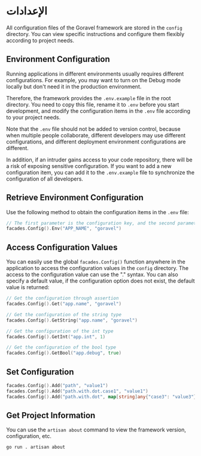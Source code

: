 # الإعدادات

All configuration files of the Goravel framework are stored in the `config` directory. You can view specific
instructions and configure them flexibly according to project needs.

## Environment Configuration

Running applications in different environments usually requires different configurations. For example, you may want to
turn on the Debug mode locally but don't need it in the production environment.

Therefore, the framework provides the `.env.example` file in the root directory. You need to copy this file, rename it
to `.env` before you start development, and modify the configuration items in the `.env` file according to your project
needs.

Note that the `.env` file should not be added to version control, because when multiple people collaborate, different
developers may use different configurations, and different deployment environment configurations are different.

In addition, if an intruder gains access to your code repository, there will be a risk of exposing sensitive
configuration. If you want to add a new configuration item, you can add it to the `.env.example` file to synchronize the
configuration of all developers.

## Retrieve Environment Configuration

Use the following method to obtain the configuration items in the `.env` file:

```go
// The first parameter is the configuration key, and the second parameter is the default value
facades.Config().Env("APP_NAME", "goravel")
```

## Access Configuration Values

You can easily use the global `facades.Config()` function anywhere in the application to access the configuration values
in the `config` directory. The access to the configuration value can use the "." syntax. You can also specify a default
value, if the configuration option does not exist, the default value is returned:

```go
// Get the configuration through assertion
facades.Config().Get("app.name", "goravel")

// Get the configuration of the string type
facades.Config().GetString("app.name", "goravel")

// Get the configuration of the int type
facades.Config().GetInt("app.int", 1)

// Get the configuration of the bool type
facades.Config().GetBool("app.debug", true)
```

## Set Configuration

```go
facades.Config().Add("path", "value1")
facades.Config().Add("path.with.dot.case1", "value1")
facades.Config().Add("path.with.dot", map[string]any{"case3": "value3"})
```

## Get Project Information

You can use the `artisan about` command to view the framework version, configuration, etc.

```bash
go run . artisan about
```
